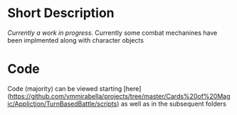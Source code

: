 # Short Description
_Currently a work in progress_. Currently some combat mechanines have been implmented along with character objects

# Code
Code (majority) can be viewed starting [here] (https://github.com/vmmirabella/projects/tree/master/Cards%20of%20Magic/Appliction/TurnBasedBattle/scripts) as well as in the subsequent folders




